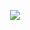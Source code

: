<p align="center">
 <img src="https://github-profile-summary-cards.vercel.app/api/cards/profile-details?username=sheduxdev&theme=github_dark">
</p>
